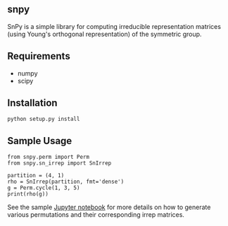 ## snpy
SnPy is a simple library for computing irreducible representation matrices (using Young's orthogonal representation) of the symmetric group.

## Requirements
- numpy
- scipy

## Installation
```
python setup.py install
```

## Sample Usage
```
from snpy.perm import Perm
from snpy.sn_irrep import SnIrrep

partition = (4, 1)
rho = SnIrrep(partition, fmt='dense')
g = Perm.cycle(1, 3, 5)
print(rho(g))
```
See the sample [Jupyter notebook](https://github.com/horacepan/snpy/blob/master/example.ipynb) for more details on how to generate various permutations and their corresponding irrep matrices.
